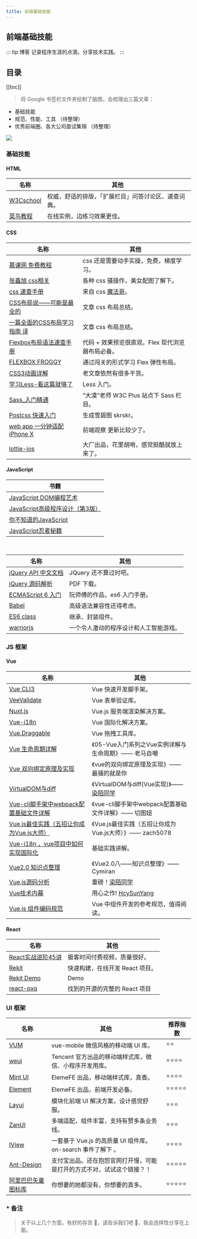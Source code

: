 ```yaml
---
title: 前端基础技能
---
```

## 前端基础技能
::: tip 博客
记录程序生涯的点滴，分享技术实践。
:::

## 目录
[[toc]]

> 将 Google 书签栏文件夹绘制了脑图，会梳理出三篇文章：
- 基础技能
- 规范、性能、工具 （待整理）
- 优秀前端圈、各大公司面试集锦 （待整理）


<img src="https://user-gold-cdn.xitu.io/2018/8/15/1653ccea5527d1c6?w=1754&h=1570&f=png&s=235315" />

### 基础技能

#### HTML
|名称 | 其他|
| - | - |
| [W3Cschool](https://www.w3cschool.cn/html/) | 权威，舒适的排版，「扩展栏目」问答讨论区、速查词典。 |
| [菜鸟教程](http://www.runoob.com/html/html-tutorial.html) | 在线实例，边练习效果更佳。 |

#### CSS
|名称 | 其他|
| - | - |
| [慕课网 免费教程](http://www.imooc.com/learn/9HTML+CSS) | css 还是需要动手实操，免费，梯度学习。 |
| [张鑫旭 css相关 ](https://www.zhangxinxu.com/wordpress/category/css/) | 各种 css 骚操作，美女配图了解下。 |
| [css 速查手册](http://caibaojian.com/css3/) | 来自 css [魔法哥](https://github.com/cssmagic)。 |
| [CSS布局说——可能是最全的](https://segmentfault.com/a/1190000011358507) | 文章 css 布局总结。|
| [一篇全面的CSS布局学习指南 译](https://juejin.im/post/5b3b56a1e51d4519646204bb) | 文章 css 布局总结。|
| [Flexbox布局语法速查手册](http://www.webhek.com/post/flex-cheatsheet.html?1494166454014%3fref=myread) | 代码 + 效果预览很直观，Flex 现代浏览器布局必备。 |
| [FLEXBOX FROGGY](https://flexboxfroggy.com/#zh-cn) | 通过闯关的形式学习 Flex 弹性布局。 |
| [CSS3动画详解](http://beiyuu.com/css3-animation) | 老文章依然有很多干货。 |
| [学习Less-看这篇就够了](https://juejin.im/post/5a2bc28f6fb9a044fe464b19)| Less 入门。 |
| [Sass_入门精通](https://www.w3cplus.com/blog/tags/302.html)| “大漠”老师 W3C Plus 站点下 Sass 栏目。|
| [Postcss 快速入门](https://aotu.io/notes/2015/10/13/start-postcss/index.html) | 生成雪碧图 skrskr。 |
| [web app 一分钟适配 iPhone X](https://www.qianduan.net/web-app-adapter-iphone-x/)| 前端观察 更新比较少了。|
| [lottie-ios](https://github.com/airbnb/lottie-ios)| 大厂出品，花里胡哨，感觉挺酷就放上来了。|

#### JavaScript
|书籍 |
| - |
| [JavaScript DOM编程艺术](https://book.douban.com/subject/6038371/)|
| [JavaScript高级程序设计（第3版）](https://book.douban.com/subject/10546125/)|
| [你不知道的JavaScript](https://read.douban.com/ebook/12051836/?dcs=subject-rec&dcm=douban&dct=10546125)|
| [JavaScript忍者秘籍](https://read.douban.com/ebook/30994141/?icn=profile-guess)|
<br/>

| 名称 | 其他 |
| - | - |
| [jQuery API 中文文档](https://www.jquery123.com/)| JQuery 还不算过时吧。|
| [jQuery 源码解析](https://oocoo.co/web/%E4%B9%A6%E7%B1%8D/JQuery%E6%BA%90%E7%A0%81%E8%AF%A6%E7%BB%86%E4%B8%AD%E6%96%87%E6%B3%A8%E9%87%8A/Jquery1.2.6%E6%BA%90%E7%A0%81%E5%88%86%E6%9E%90.pdf)| PDF 下载。 |
| [ECMAScript 6 入门](http://es6.ruanyifeng.com/#README)| 阮师傅的作品，es6 入门手册。|
| [Babel](https://www.babeljs.cn/)| 高级语法兼容性还得考虑。|
| [ES6 class](https://developer.mozilla.org/zh-CN/docs/Web/JavaScript/Reference/Classes)| 继承、封装组件。|
| [warriorjs](https://warrior.js.org/zh-CN/)| 一个令人激动的程序设计和人工智能游戏。|

### JS 框架
#### Vue
| 名称 | 其他 |
| - | - |
| [Vue CLI3](https://cli.vuejs.org/zh/guide/creating-a-project.html#vue-create)| Vue 快速开发脚手架。 |
| [VeeValidate](https://baianat.github.io/vee-validate/)| Vue 表单验证库。  |
| [Nuxt.js](https://zh.nuxtjs.org/)| Vue.js 服务端渲染解决方案。 |
| [Vue-i18n](https://github.com/kazupon/vue-i18n)| Vue 国际化解决方案。 |
| [Vue.Draggable](https://github.com/SortableJS/Vue.Draggable)| Vue 拖拽工具库。|
| [Vue 生命周期详解](http://www.cnblogs.com/fly_dragon/p/6220273.html) | 《05-Vue入门系列之Vue实例详解与生命周期》—— 老马自嘲|
| [Vue 双向绑定原理及实现](https://www.cnblogs.com/libin-1/p/6893712.html)| 《vue的双向绑定原理及实现》—— 最骚的就是你 |
| [VirtualDOM与diff](https://juejin.im/post/59bfbd736fb9a00a52065ec7)| 《VirtualDOM与diff(Vue实现)》—— [染陌同学](https://juejin.im/user/58f87ae844d9040069ca7507)|
| [Vue-cli脚手架中webpack配置基础文件详解](https://segmentfault.com/a/1190000014804826) | 《vue-cli脚手架中webpack配置基础文件详解》—— 切图妞 |
| [Vue.js最佳实践（五招让你成为Vue.js大师）](https://segmentfault.com/a/1190000014085613)| 《Vue.js最佳实践（五招让你成为Vue.js大师）》—— zach5078 |
| [Vue-i18n ，vue项目中如何实现国际化](https://blog.csdn.net/docallen/article/details/78408137#comments)| 基础实践讲解。|
| [Vue2.0 知识点整理](https://segmentfault.com/a/1190000012315822)| 《Vue2.0八——知识点整理》—— Cymiran |
| [Vue.js源码分析](https://github.com/answershuto/learnVue)| 重磅！[染陌同学](https://juejin.im/user/58f87ae844d9040069ca7507)|
| [Vue技术内幕](http://hcysun.me/vue-design/art/)| 用心之作! [HcySunYang](https://github.com/HcySunYang)|
| [Vue.js 组件编码规范](https://github.com/pablohpsilva/vuejs-component-style-guide/blob/master/README-CN.md#%E5%9F%BA%E4%BA%8E%E6%A8%A1%E5%9D%97%E5%BC%80%E5%8F%91) | Vue 中组件开发的参考规范，值得阅读。 |

#### React
| 名称 | 其他 |
| - | - |
| [React实战进阶45讲](https://time.geekbang.org/course/intro/100)| 极客时间付费视频，质量很好。|
| [Rekit](http://rekit.js.org/)| 快速构建，在线开发 React 项目。|
| [Rekit Demo](http://demo.rekit.org/)| Demo |
| [react-pxq](https://github.com/bailicangdu/react-pxq)| 找到的开源的完整的 React 项目|

### UI 框架
| 名称 | 其他 | 推荐指数 |
| - | - | - |
| [VUM](https://github.com/vum-team/vum) | vue-mobile 微信风格的移动端 UI 库。 | ⭐️⭐️ |
| [weui](https://github.com/Tencent/weui)| Tencent 官方出品的移动端样式库，微信、小程序开发用库。| ⭐️⭐️⭐️️⭐️ |
| [Mint UI](http://mint-ui.github.io/#!/zh-cn)| ElemeFE 出品，移动端样式库，真香。|⭐️⭐️⭐️️⭐️ |
| [Element](https://element.eleme.io/)| ElemeFE 出品，前端开发必备。|⭐️⭐️⭐️️⭐️️⭐️ |
| [Layui](http://www.layui.com/)| 模块化前端 UI 解决方案，设计感觉舒服。|⭐️⭐️⭐️️ |
| [ZanUI](https://www.youzanyun.com/zanui)| 多端适配，组件丰富，支持有赞多条业务线。|⭐️⭐️⭐️️ |
| [IView](https://www.iviewui.com/)| 一套基于 Vue.js 的高质量 UI 组件库。on-search 事件了解下 。 | ⭐️⭐️⭐️️⭐️ |
| [Ant-Design](http://ant-design.gitee.io/index-cn)| 支付宝出品。还在抱怨官网打开慢，可能是打开的方式不对，试试这个链接？！ |⭐️⭐️⭐️️⭐️️⭐️ |
| [阿里巴巴矢量图标库](http://www.iconfont.cn/plus/home/index?spm=a313x.7781069.1998910419.2.QBVHjK)| 你想要的她都没有，你想要的真多。|⭐️⭐️⭐️️⭐️️⭐|

### * 备注

> 关于以上几个方面，有好的存货 🎉，请告诉我们吧 👏，我会选择性分享在上面。

